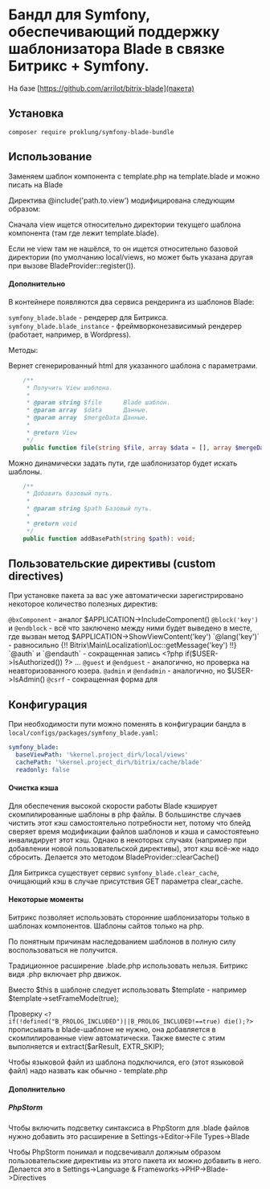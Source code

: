 # Бандл для Symfony, обеспечивающий поддержку шаблонизатора Blade в связке Битрикс + Symfony.

На базе [https://github.com/arrilot/bitrix-blade](пакета)

## Установка

`composer require proklung/symfony-blade-bundle`

## Использование

Заменяем шаблон компонента с template.php на template.blade и можно писать на Blade

Директива @include('path.to.view') модифицирована следующим образом:

Сначала view ищется относительно директории текущего шаблона компонента (там где лежит template.blade).

Если не view там не нашёлся, то он ищется относительно базовой директории (по умолчанию local/views, но может быть указана другая при вызове BladeProvider::register()).

#### Дополнительно

В контейнере появляются два сервиса рендеринга из шаблонов Blade:

`symfony_blade.blade` - рендерер для Битрикса.
`symfony_blade.blade_instance` - фреймворконезависимый рендерер (работает, например, в Wordpress).

Методы:

Вернет сгенерированный html для указанного шаблона с параметрами.

```php
    /**
     * Получить View шаблона.
     *
     * @param string $file      Blade шаблон.
     * @param array  $data      Данные.
     * @param array  $mergeData Данные.
     *
     * @return View
     */
    public function file(string $file, array $data = [], array $mergeData = []) : View;
```

Можно динамически задать пути, где шаблонизатор будет искать шаблоны.

```php
    /**
     * Добавить базовый путь.
     *
     * @param string $path Базовый путь.
     *
     * @return void
     */
    public function addBasePath(string $path): void;
```

## Пользовательские директивы (custom directives)

При установке пакета за вас уже автоматически зарегистрировано некоторое количество полезных директив:

`@bxComponent` - аналог $APPLICATION->IncludeComponent()
`@block('key')` и `@endblock` - всё что заключено между ними будет выведено в месте, где вызван метод $APPLICATION->ShowViewContent('key')
`@lang('key')` - равносильно {!! Bitrix\Main\Localization\Loc::getMessage('key') !!}
`@auth` и `@endauth` - сокращенная запись <?php if($USER->IsAuthorized()) ?> ... <?php endif ?>
`@guest` и `@endguest` - аналогично, но проверка на неавторизованного юзера.
`@admin` и `@endadmin` - аналогично, но $USER->IsAdmin()
`@csrf` - сокращенная форма для <input type="hidden" name="sessid" value="{!! bitrix_sessid() !!}" />

## Конфигурация

При необходимости пути можно поменять в конфигурации бандла в `local/configs/packages/symfony_blade.yaml`:

```yaml
symfony_blade:
  baseViewPath: '%kernel.project_dir%/local/views'
  cachePath: '%kernel.project_dir%/bitrix/cache/blade'
  readonly: false
```
    
#### Очистка кэша

Для обеспечения высокой скорости работы Blade кэширует скомпилированные шаблоны в php файлы. В большинстве случаев чистить этот кэш самостоятельно потребности нет, потому что блейд сверяет время модификации файлов шаблонов и кэша и самостоятеьно инвалидирует этот кэш. Однако в некоторых случаях (например при добавлении новой пользовательской директивы), этот кэш всё-же надо сбросить. Делается это методом BladeProvider::clearCache()

Для Битрикса существует сервис `symfony_blade.clear_cache`, очищающий кэш в случае присутствия GET параметра clear_cache.

#### Некоторые моменты

Битрикс позволяет использовать сторонние шаблонизаторы только в шаблонах компонентов. Шаблоны сайтов только на php.

По понятным причинам наследованием шаблонов в полную силу воспользоваться не получится.

Традиционное расширение .blade.php использовать нельзя. Битрикс видя .php включает php движок.

Вместо $this в шаблоне следует использовать $template - например $template->setFrameMode(true);

Проверку `<?if(!defined("B_PROLOG_INCLUDED")||B_PROLOG_INCLUDED!==true) die();?>` прописывать в blade-шаблоне не нужно, она добавляется в скомпилированные view автоматически. Также вместе с этим выполняется и extract($arResult, EXTR_SKIP);

Чтобы языковой файл из шаблона подключился, его (этот языковой файл) надо назвать как обычно - template.php

#### Дополнительно

##### PhpStorm

Чтобы включить подсветку синтаксиса в PhpStorm для .blade файлов нужно добавить это расширение в Settings->Editor->File Types->Blade

Чтобы PhpStorm понимал и подсвечивалл должным образом пользовательские директивы из этого пакета их можно добавить в него. Делается это в Settings->Language & Frameworks->PHP->Blade->Directives
